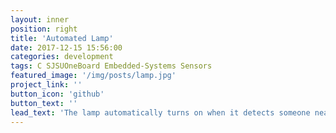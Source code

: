 ```yaml
---
layout: inner
position: right
title: 'Automated Lamp'
date: 2017-12-15 15:56:00
categories: development
tags: C SJSUOneBoard Embedded-Systems Sensors
featured_image: '/img/posts/lamp.jpg'
project_link: ''
button_icon: 'github'
button_text: ''
lead_text: 'The lamp automatically turns on when it detects someone nearby and low light'
---
```

